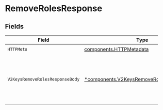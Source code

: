 # RemoveRolesResponse


## Fields

| Field                                                                                                 | Type                                                                                                  | Required                                                                                              | Description                                                                                           |
| ----------------------------------------------------------------------------------------------------- | ----------------------------------------------------------------------------------------------------- | ----------------------------------------------------------------------------------------------------- | ----------------------------------------------------------------------------------------------------- |
| `HTTPMeta`                                                                                            | [components.HTTPMetadata](../../models/components/httpmetadata.md)                                    | :heavy_check_mark:                                                                                    | N/A                                                                                                   |
| `V2KeysRemoveRolesResponseBody`                                                                       | [*components.V2KeysRemoveRolesResponseBody](../../models/components/v2keysremoverolesresponsebody.md) | :heavy_minus_sign:                                                                                    | Roles removed successfully. Returns all roles currently assigned to the key.                          |